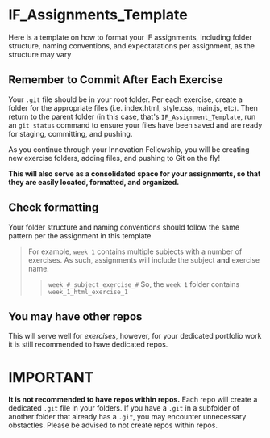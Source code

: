 # IF_Assignments_Template
Here is a template on how to format your IF assignments, including folder structure, naming conventions, and expectatations per assignment, as the structure may vary

## Remember to Commit After Each Exercise
Your `.git` file should be in your root folder. Per each exercise, create a folder for the appropriate files (i.e. index.html, style.css, main.js, etc). Then return to the parent folder (in this case, that's `IF_Assignment_Template`, run an `git status` command to ensure your files have been saved and are ready for staging, committing, and pushing.

As you continue through your Innovation Fellowship, you will be creating new exercise folders, adding files, and pushing to Git on the fly!

**This will also serve as a consolidated space for your assignments, so that they are easily located, formatted, and organized.**

## Check formatting
Your folder structure and naming conventions should follow the same pattern per the assignment in this template

> For example, `week 1` contains multiple subjects with a number of exercises. As such, assignments will include the subject **and** exercise name.
>> `week_#_subject_exercise_#`
> So, the `week 1` folder contains `week_1_html_exercise_1`

## You may have other repos
This will serve well for *exercises*, however, for your dedicated portfolio work it is still recommended to have dedicated repos.

# IMPORTANT
**It is not recommended to have repos within repos.** Each repo will create a dedicated `.git` file in your folders. If you have a `.git` in a subfolder of another folder that already has a `.git`, you may encounter unnecessary obstactles. Please be advised to not create repos within repos.

